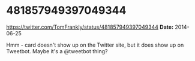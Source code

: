 # 481857949397049344
https://twitter.com/TomFrankly/status/481857949397049344
**Date:** 2014-06-25

Hmm - card doesn't show up on the Twitter site, but it does show up on Tweetbot. Maybe it's a @tweetbot thing?
